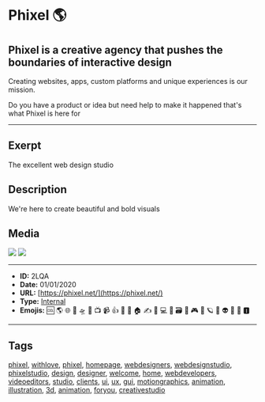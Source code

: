 # Phixel 🌎
## Phixel is a creative agency that pushes the boundaries of interactive design 
Creating websites, apps, custom platforms and unique experiences is our mission.

Do you have a product or idea but need help to make it happened that's what Phixel is here for


------------
## Exerpt
The excellent web design studio
## Description
We're here to create beautiful and bold visuals
## Media
<img src="media/phixel-reel-1.mp4">
<img src="media/television-deep-in-the-clouds.mp4">

------------
- **ID:** 2LQA
- **Date:** 01/01/2020
- **URL:** [https://phixel.net/](https://phixel.net/)
- **Type:** [Internal](#internal)
- **Emojis:** 🆒 🌎 🌐 🎨 🛸 📼 📺 📹 👍 🔗 📝 🏠 ✍️ 👨 💻 👑 🗃 👾 🎮 📲 🪐 🌟 👽 🚀 🌌 🅸

------------
## Tags
[phixel](#phixel), [withlove](#withlove), [phixel](#phixel), [homepage](#homepage), [webdesigners](#webdesigners), [webdesignstudio](#webdesignstudio), [phixelstudio](#phixelstudio), [design](#design), [designer](#designer), [welcome](#welcome), [home](#home), [webdevelopers](#webdevelopers), [videoeditors](#videoeditors), [studio](#studio), [clients](#clients), [ui](#ui), [ux](#ux), [gui](#gui), [motiongraphics](#motiongraphics), [animation](#animation), [illustration](#illustration), [3d](#3d), [animation](#animation), [foryou](#foryou), [creativestudio](#creativestudio)
